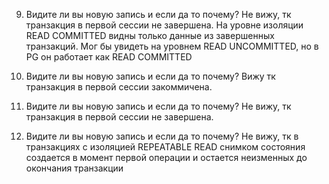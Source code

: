 9. Видите ли вы новую запись и если да то почему? 
Не вижу, тк транзакция в первой сессии не завершена. 
На уровне изоляции READ COMMITTED видны только данные из завершенных транзакций. 
Мог бы увидеть на уровнем READ UNCOMMITTED, но в PG он работает как READ COMMITTED

12. Видите ли вы новую запись и если да то почему?
Вижу тк транзакция в первой сессии закоммичена.

17. Видите ли вы новую запись и если да то почему?
Не вижу, тк транзакция в первой сессии не завершена.

20. Видите ли вы новую запись и если да то почему?
Не вижу, тк в транзакциях с изоляцией REPEATABLE READ снимком состояния создается в момент первой операции и остается неизменных до окончания транзакции
